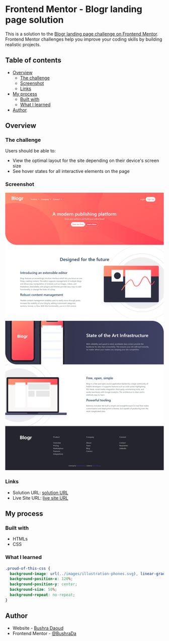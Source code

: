 # Frontend Mentor - Blogr landing page solution

This is a solution to the [Blogr landing page challenge on Frontend Mentor](https://www.frontendmentor.io/challenges/blogr-landing-page-EX2RLAApP). Frontend Mentor challenges help you improve your coding skills by building realistic projects. 

## Table of contents

- [Overview](#overview)
  - [The challenge](#the-challenge)
  - [Screenshot](#screenshot)
  - [Links](#links)
- [My process](#my-process)
  - [Built with](#built-with)
  - [What I learned](#what-i-learned)
- [Author](#author)

## Overview

### The challenge

Users should be able to:

- View the optimal layout for the site depending on their device's screen size
- See hover states for all interactive elements on the page

### Screenshot

![](./screencapture.png)

### Links

- Solution URL: [solution URL](https://www.frontendmentor.io/solutions/html-css-bootstrap-NltRfy2BG)
- Live Site URL: [live site URL](https://bushrada.github.io/blogrLandingPage/)

## My process

### Built with

- HTMLs
- CSS

### What I learned

```css
.proud-of-this-css {
  background-image: url(../images/illustration-phones.svg), linear-gradient(to right ,hsl(237, 17%, 21%),hsl(237, 23%, 32%) );
  background-position-x: 120%;
  background-position-y: center;
  background-size: 50%;
  background-repeat: no-repeat;
}
```

## Author

- Website - [Bushra Daoud](https://bushrada.github.io/)
- Frontend Mentor - [@BushraDa](https://www.frontendmentor.io/profile/BushraDa)
